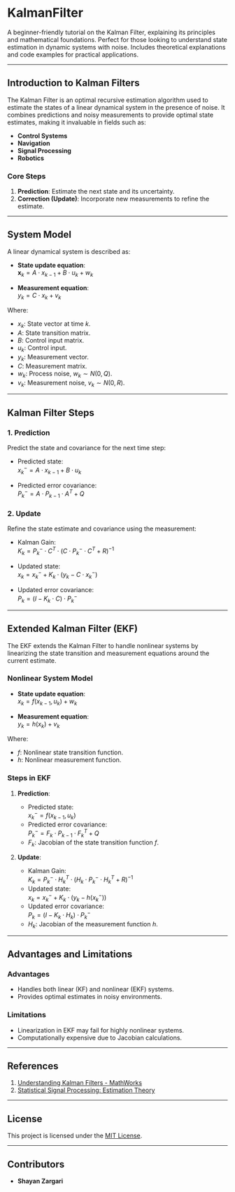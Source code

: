 # KalmanFilter

A beginner-friendly tutorial on the Kalman Filter, explaining its principles and mathematical foundations. Perfect for those looking to understand state estimation in dynamic systems with noise. Includes theoretical explanations and code examples for practical applications.

---

## Introduction to Kalman Filters

The Kalman Filter is an optimal recursive estimation algorithm used to estimate the states of a linear dynamical system in the presence of noise. It combines predictions and noisy measurements to provide optimal state estimates, making it invaluable in fields such as:

- **Control Systems**
- **Navigation**
- **Signal Processing**
- **Robotics**

### Core Steps

1. **Prediction**: Estimate the next state and its uncertainty.
2. **Correction (Update)**: Incorporate new measurements to refine the estimate.

---

## System Model

A linear dynamical system is described as:

- **State update equation**:  
  $\mathbf{x}_k = A \cdot x_{k-1} + B \cdot u_k + w_k$

- **Measurement equation**:  
  $y_k = C \cdot x_k + v_k$

Where:
- $x_k$: State vector at time $k$.
- $A$: State transition matrix.
- $B$: Control input matrix.
- $u_k$: Control input.
- $y_k$: Measurement vector.
- $C$: Measurement matrix.
- $w_k$: Process noise, $w_k \sim N(0, Q)$.
- $v_k$: Measurement noise, $v_k \sim N(0, R)$.

---

## Kalman Filter Steps

### 1. Prediction

Predict the state and covariance for the next time step:

- Predicted state:  
  $x_k^- = A \cdot x_{k-1} + B \cdot u_k$

- Predicted error covariance:  
  $P_k^- = A \cdot P_{k-1} \cdot A^T + Q$

### 2. Update

Refine the state estimate and covariance using the measurement:

- Kalman Gain:  
  $K_k = P_k^- \cdot C^T \cdot (C \cdot P_k^- \cdot C^T + R)^{-1}$

- Updated state:  
  $x_k = x_k^- + K_k \cdot (y_k - C \cdot x_k^-)$

- Updated error covariance:  
  $P_k = (I - K_k \cdot C) \cdot P_k^-$

---

## Extended Kalman Filter (EKF)

The EKF extends the Kalman Filter to handle nonlinear systems by linearizing the state transition and measurement equations around the current estimate.

### Nonlinear System Model

- **State update equation**:  
  $x_k = f(x_{k-1}, u_k) + w_k$

- **Measurement equation**:  
  $y_k = h(x_k) + v_k$

Where:
- $f$: Nonlinear state transition function.
- $h$: Nonlinear measurement function.

### Steps in EKF

1. **Prediction**:
   - Predicted state:  
     $x_k^- = f(x_{k-1}, u_k)$
   - Predicted error covariance:  
     $P_k^- = F_k \cdot P_{k-1} \cdot F_k^T + Q$
   - $F_k$: Jacobian of the state transition function $f$.

2. **Update**:
   - Kalman Gain:  
     $K_k = P_k^- \cdot H_k^T \cdot (H_k \cdot P_k^- \cdot H_k^T + R)^{-1}$
   - Updated state:  
     $x_k = x_k^- + K_k \cdot (y_k - h(x_k^-))$
   - Updated error covariance:  
     $P_k = (I - K_k \cdot H_k) \cdot P_k^-$
   - $H_k$: Jacobian of the measurement function $h$.

---

## Advantages and Limitations

### Advantages
- Handles both linear (KF) and nonlinear (EKF) systems.
- Provides optimal estimates in noisy environments.

### Limitations
- Linearization in EKF may fail for highly nonlinear systems.
- Computationally expensive due to Jacobian calculations.

---

## References

1. [Understanding Kalman Filters - MathWorks](https://www.mathworks.com/videos/series/understanding-kalman-filters.html)
2. [Statistical Signal Processing: Estimation Theory](http://lib.ysu.am/disciplines_bk/0c6460162880d19be573a6df4c75db33.pdf)

---

## License

This project is licensed under the [MIT License](LICENSE).

---

## Contributors

- **Shayan Zargari**
